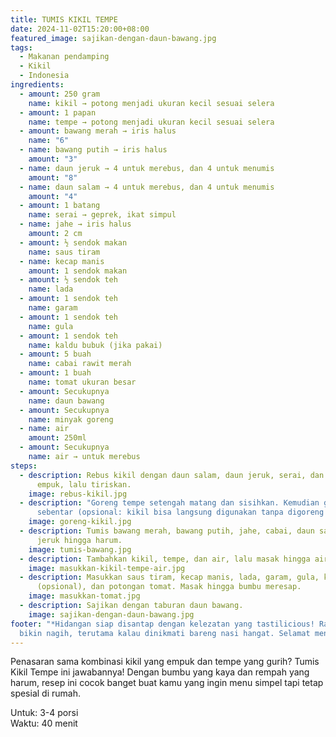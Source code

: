 ```yaml
---
title: TUMIS KIKIL TEMPE
date: 2024-11-02T15:20:00+08:00
featured_image: sajikan-dengan-daun-bawang.jpg
tags:
  - Makanan pendamping
  - Kikil
  - Indonesia
ingredients:
  - amount: 250 gram
    name: kikil → potong menjadi ukuran kecil sesuai selera
  - amount: 1 papan
    name: tempe → potong menjadi ukuran kecil sesuai selera
  - amount: bawang merah → iris halus
    name: "6"
  - name: bawang putih → iris halus
    amount: "3"
  - name: daun jeruk → 4 untuk merebus, dan 4 untuk menumis
    amount: "8"
  - name: daun salam → 4 untuk merebus, dan 4 untuk menumis
    amount: "4"
  - amount: 1 batang
    name: serai → geprek, ikat simpul
  - name: jahe → iris halus
    amount: 2 cm
  - amount: ½ sendok makan
    name: saus tiram
  - name: kecap manis
    amount: 1 sendok makan
  - amount: ½ sendok teh
    name: lada
  - amount: 1 sendok teh
    name: garam
  - amount: 1 sendok teh
    name: gula
  - amount: 1 sendok teh
    name: kaldu bubuk (jika pakai)
  - amount: 5 buah
    name: cabai rawit merah
  - amount: 1 buah
    name: tomat ukuran besar
  - amount: Secukupnya
    name: daun bawang
  - amount: Secukupnya
    name: minyak goreng
  - name: air
    amount: 250ml
  - amount: Secukupnya
    name: air → untuk merebus
steps:
  - description: Rebus kikil dengan daun salam, daun jeruk, serai, dan garam hingga
      empuk, lalu tiriskan.
    image: rebus-kikil.jpg
  - description: "Goreng tempe setengah matang dan sisihkan. Kemudian goreng kikil
      sebentar (opsional: kikil bisa langsung digunakan tanpa digoreng lagi)."
    image: goreng-kikil.jpg
  - description: Tumis bawang merah, bawang putih, jahe, cabai, daun salam, dan daun
      jeruk hingga harum.
    image: tumis-bawang.jpg
  - description: Tambahkan kikil, tempe, dan air, lalu masak hingga air menyusut.
    image: masukkan-kikil-tempe-air.jpg
  - description: Masukkan saus tiram, kecap manis, lada, garam, gula, kaldu bubuk
      (opsional), dan potongan tomat. Masak hingga bumbu meresap.
    image: masukkan-tomat.jpg
  - description: Sajikan dengan taburan daun bawang.
    image: sajikan-dengan-daun-bawang.jpg
footer: "*Hidangan siap disantap dengan kelezatan yang tastilicious! Rasanya
  bikin nagih, terutama kalau dinikmati bareng nasi hangat. Selamat menikmati!*"
---
```

Penasaran sama kombinasi kikil yang empuk dan tempe yang gurih? Tumis Kikil Tempe ini jawabannya! Dengan bumbu yang kaya dan rempah yang harum, resep ini cocok banget buat kamu yang ingin menu simpel tapi tetap spesial di rumah.

Untuk: 3-4 porsi\
Waktu: 40 menit

